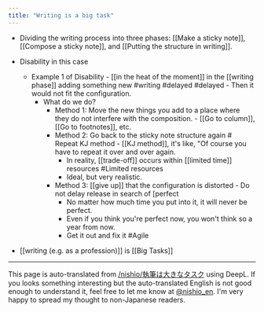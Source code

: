 ```yaml
---
title: "Writing is a big task"
---
```


- Dividing the writing process into three phases: [[Make a sticky note]], [[Compose a sticky note]], and [[Putting the structure in writing]].
- Disability in this case
    - Example 1 of Disability
            - [[in the heat of the moment]] in the [[writing phase]] adding something new #writing #delayed #delayed
            - Then it would not fit the configuration.
        - What do we do?
            - Method 1: Move the new things you add to a place where they do not interfere with the composition.
                    - [[Go to column]], [[Go to footnotes]], etc.
            - Method 2: Go back to the sticky note structure again # Repeat KJ method
                    - [[KJ method]], it's like, "Of course you have to repeat it over and over again.
                - In reality, [[trade-off]] occurs within [[limited time]] resources #Limited resources
                - Ideal, but very realistic.
            - Method 3: [[give up]] that the configuration is distorted
                    - Do not delay release in search of [perfect
                - No matter how much time you put into it, it will never be perfect.
                - Even if you think you're perfect now, you won't think so a year from now.
                - Get it out and fix it #Agile

- [[writing (e.g. as a profession)]] is [[Big Tasks]]
---
This page is auto-translated from [/nishio/執筆は大きなタスク](https://scrapbox.io/nishio/執筆は大きなタスク) using DeepL. If you looks something interesting but the auto-translated English is not good enough to understand it, feel free to let me know at [@nishio_en](https://twitter.com/nishio_en). I'm very happy to spread my thought to non-Japanese readers.